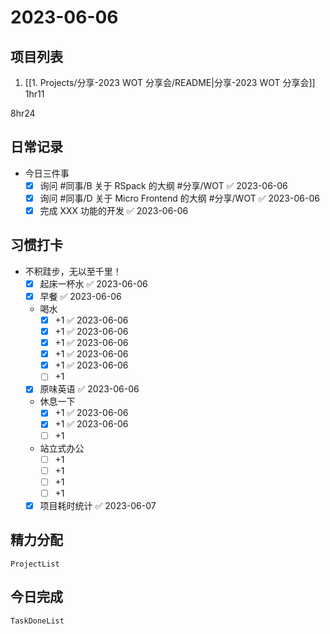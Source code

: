 # 2023-06-06

## 项目列表
1. [[1. Projects/分享-2023 WOT 分享会/README|分享-2023 WOT 分享会]] 1hr11

8hr24

## 日常记录
- 今日三件事
	- [x] 询问 #同事/B 关于 RSpack 的大纲 #分享/WOT ✅ 2023-06-06
	- [x] 询问 #同事/D 关于 Micro Frontend 的大纲 #分享/WOT ✅ 2023-06-06
	- [x] 完成 XXX 功能的开发 ✅ 2023-06-06

## 习惯打卡
- 不积跬步，无以至千里！
	- [x] 起床一杯水 ✅ 2023-06-06
	- [x] 早餐 ✅ 2023-06-06
	-  喝水
		- [x] +1 ✅ 2023-06-06
		- [x] +1 ✅ 2023-06-06
		- [x] +1 ✅ 2023-06-06
		- [x] +1 ✅ 2023-06-06
		- [x] +1 ✅ 2023-06-06
		- [ ] +1
	- [x] 原味英语 ✅ 2023-06-06
	- 休息一下
		- [x] +1 ✅ 2023-06-06
		- [x] +1 ✅ 2023-06-06
		- [ ] +1
	- 站立式办公
		- [ ] +1
		- [ ] +1
		- [ ] +1
		- [ ] +1
	- [x] 项目耗时统计 ✅ 2023-06-07
		
## 精力分配
```periodic-para
ProjectList
```

## 今日完成
```periodic-para
TaskDoneList
```
